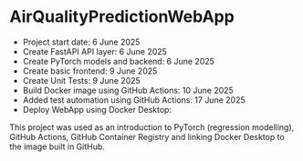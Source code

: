 # AirQualityPredictionWebApp

- Project start date: 6 June 2025
- Create FastAPI API layer: 6 June 2025
- Create PyTorch models and backend: 6 June 2025
- Create basic frontend: 9 June 2025
- Create Unit Tests: 9 June 2025
- Build Docker image using GitHub Actions: 10 June 2025
- Added test automation using GitHub Actions: 17 June 2025
- Deploy WebApp using Docker Desktop:

This project was used as an introduction to PyTorch (regression modelling), GitHub Actions, GitHub Container Registry and linking Docker Desktop to the image built in GitHub.
